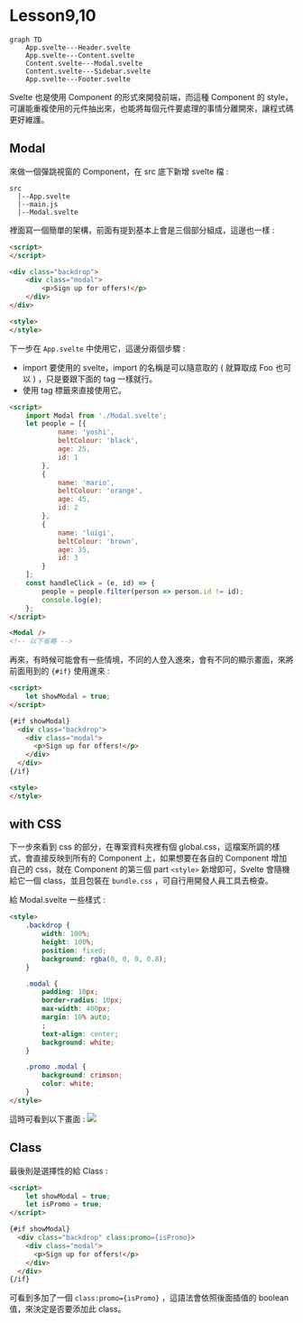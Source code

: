 # Lesson9,10

``` mermaid
graph TD
	App.svelte---Header.svelte
	App.svelte---Content.svelte
    Content.svelte---Modal.svelte
    Content.svelte---Sidebar.svelte
    App.svelte---Footer.svelte
```

Svelte 也是使用 Component 的形式來開發前端，而這種 Component 的 style，可讓能重複使用的元件抽出來，也能將每個元件要處理的事情分離開來，讓程式碼更好維護。

## Modal

來做一個彈跳視窗的 Component，在 src 底下新增 svelte 檔 :

``` 
src
  |--App.svelte
  |--main.js
  |--Modal.svelte
```

裡面寫一個簡單的架構，前面有提到基本上會是三個部分組成，這邊也一樣 :

``` html
<script>
</script>

<div class="backdrop">
    <div class="modal">
        <p>Sign up for offers!</p>
    </div>
</div>

<style>
</style>
```

下一步在 `App.svelte` 中使用它，這邊分兩個步驟 :

* import 要使用的 svelte，import 的名稱是可以隨意取的 ( 就算取成 Foo 也可以 ) ，只是要跟下面的 tag 一樣就行。
* 使用 tag 標籤來直接使用它。

``` html
<script>
    import Modal from './Modal.svelte';
    let people = [{
            name: 'yoshi',
            beltColour: 'black',
            age: 25,
            id: 1
        },
        {
            name: 'mario',
            beltColour: 'orange',
            age: 45,
            id: 2
        },
        {
            name: 'luigi',
            beltColour: 'brown',
            age: 35,
            id: 3
        }
    ];
    const handleClick = (e, id) => {
        people = people.filter(person => person.id != id);
        console.log(e);
    };
</script>

<Modal />
<!-- 以下省略 -->
```

再來，有時候可能會有一些情境，不同的人登入進來，會有不同的顯示畫面，來將前面用到的 `{#if}` 使用進來 :

``` html
<script>
    let showModal = true;
</script>

{#if showModal}
  <div class="backdrop">
    <div class="modal">
      <p>Sign up for offers!</p>
    </div>
  </div>
{/if}

<style>
</style>
```

## with CSS

下一步來看到 css 的部分，在專案資料夾裡有個 global.css，這檔案所調的樣式，會直接反映到所有的 Component 上，如果想要在各自的 Component 增加自己的 css，就在 Component 的第三個 part `<style>` 新增即可，Svelte 會隨機給它一個 class，並且包裝在 `bundle.css` ，可自行用開發人員工具去檢查。

給 Modal.svelte 一些樣式 :

``` html
<style>
    .backdrop {
        width: 100%;
        height: 100%;
        position: fixed;
        background: rgba(0, 0, 0, 0.8);
    }

    .modal {
        padding: 10px;
        border-radius: 10px;
        max-width: 400px;
        margin: 10% auto;
        ;
        text-align: center;
        background: white;
    }

    .promo .modal {
        background: crimson;
        color: white;
    }
</style>
```

這時可看到以下畫面 :
<img src="/images/5-1.png">

## Class

最後則是選擇性的給 Class :

``` html
<script>
    let showModal = true;
    let isPromo = true;
</script>

{#if showModal}
  <div class="backdrop" class:promo={isPromo}>
    <div class="modal">
      <p>Sign up for offers!</p>
    </div>
  </div>
{/if}
```

可看到多加了一個 `class:promo={isPromo}` ，這語法會依照後面插值的 boolean 值，來決定是否要添加此 class。
